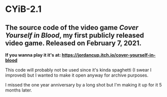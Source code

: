 # CYiB-2.1
## The source code of the video game *Cover Yourself in Blood*, my first publicly released video game. Released on February 7, 2021.

**If you wanna play it it's at: https://jordancup.itch.io/cover-yourself-in-blood**

This code will probably not be used since it's kinda spaghetti (I swear I improved) but I wanted to make it open anyway for archive purposes.

I missed the one year anniversary by a long shot but I'm making it up for it 5 months later.
